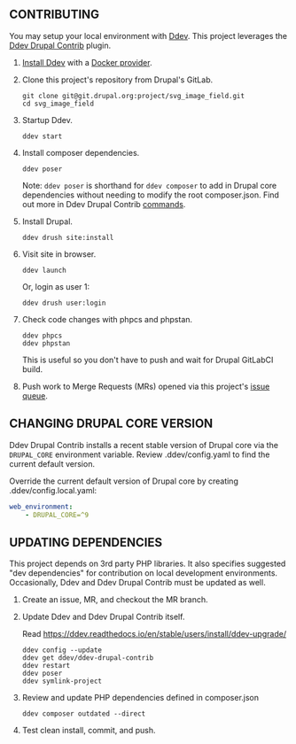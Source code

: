 CONTRIBUTING
------------

You may setup your local environment with [Ddev]. This project leverages the
[Ddev Drupal Contrib] plugin.

1.  [Install Ddev] with a [Docker provider].
2.  Clone this project's repository from Drupal's GitLab.

        git clone git@git.drupal.org:project/svg_image_field.git
        cd svg_image_field

3.  Startup Ddev.

        ddev start

4.  Install composer dependencies.

        ddev poser

    Note: `ddev poser` is shorthand for `ddev composer` to add in Drupal core dependencies
    without needing to modify the root composer.json. Find out more in Ddev Drupal Contrib
    [commands].

5.  Install Drupal.

        ddev drush site:install

6.  Visit site in browser.

        ddev launch

    Or, login as user 1:

        ddev drush user:login

7.  Check code changes with phpcs and phpstan.

        ddev phpcs
        ddev phpstan

    This is useful so you don't have to push and wait for Drupal GitLabCI build.

8.  Push work to Merge Requests (MRs) opened via this project's [issue queue].


CHANGING DRUPAL CORE VERSION
----------------------------

Ddev Drupal Contrib installs a recent stable version of Drupal core via the `DRUPAL_CORE`
environment variable. Review .ddev/config.yaml to find the current default version.

Override the current default version of Drupal core by creating .ddev/config.local.yaml:

```yaml
web_environment:
    - DRUPAL_CORE=^9
```

UPDATING DEPENDENCIES
---------------------

This project depends on 3rd party PHP libraries. It also specifies suggested "dev dependencies"
for contribution on local development environments. Occasionally, Ddev and Ddev Drupal Contrib
must be updated as well.

1.  Create an issue, MR, and checkout the MR branch.
2.  Update Ddev and Ddev Drupal Contrib itself.

    Read https://ddev.readthedocs.io/en/stable/users/install/ddev-upgrade/

        ddev config --update
        ddev get ddev/ddev-drupal-contrib
        ddev restart
        ddev poser
        ddev symlink-project

3.  Review and update PHP dependencies defined in composer.json

        ddev composer outdated --direct

3.  Test clean install, commit, and push.


[Ddev]: https://www.ddev.com/
[Ddev Drupal Contrib]: https://github.com/ddev/ddev-drupal-contrib
[Install Ddev]: https://ddev.readthedocs.io/en/stable/
[Docker provider]: https://ddev.readthedocs.io/en/stable/users/install/docker-installation/
[issue queue]: https://www.drupal.org/project/issues/svg_image_field
[commands]: https://github.com/ddev/ddev-drupal-contrib#commands
